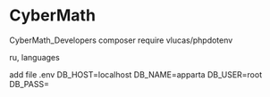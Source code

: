 # CyberMath
CyberMath_Developers
composer require vlucas/phpdotenv

ru, languages

add file .env 
DB_HOST=localhost
DB_NAME=apparta
DB_USER=root
DB_PASS=

